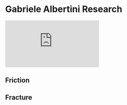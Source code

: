 # Gabriele Albertini Research

![CV](https://gabrielealbertini.github.io/gabriele_albertini_vitae.pdf)

## Friction

## Fracture
